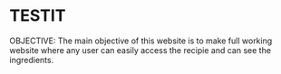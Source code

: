 # TESTIT

OBJECTIVE:
The main objective of this website is to make full working website where any user can easily access the recipie and can see the ingredients.
